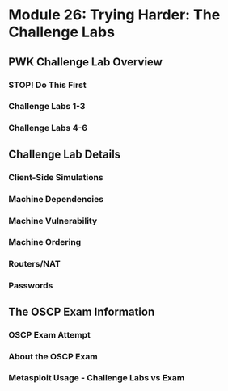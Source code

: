 # Module 26: Trying Harder: The Challenge Labs

## PWK Challenge Lab Overview

### STOP! Do This First

### Challenge Labs 1-3

### Challenge Labs 4-6

## Challenge Lab Details

### Client-Side Simulations

### Machine Dependencies

### Machine Vulnerability

### Machine Ordering

### Routers/NAT

### Passwords

## The OSCP Exam Information

### OSCP Exam Attempt

### About the OSCP Exam

### Metasploit Usage - Challenge Labs vs Exam
